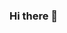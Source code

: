### Hi there 👋

<!--
**ianshih2003/ianshih2003** is a ✨ _special_ ✨ repository because its `README.md` (this file) appears on your GitHub profile.

[![Ian's GitHub stats](https://github-readme-stats.vercel.app/api?username=ianshih2003)](https://github.com/anuraghazra/github-readme-stats)

Here are some ideas to get you started:

- 🔭 I’m currently working on ...
- 🌱 I’m currently learning ...
- 👯 I’m looking to collaborate on ...
- 🤔 I’m looking for help with ...
- 💬 Ask me about ...
- 📫 How to reach me: ...
- 😄 Pronouns: ...
- ⚡ Fun fact: ...
-->
